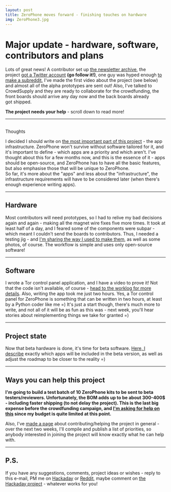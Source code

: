 ```yaml
---
layout: post
title: ZeroPhone moves forward - finishing touches on hardware
img: ZeroPhone3.jpg
---
```


# Major update - hardware, software, contributors and plans

Lots of great news! A contributor set up [the newsletter archive](http://zerophone.github.io/newsletter), the project [got a Twitter account](https://twitter.com/@ZeroPhoneOSHW) **(go follow it!)**, one guy was hyped enough [to make a subreddit](https://www.reddit.com/r/ZeroPhone/), I've made the first video about the project (see below) and almost all of the alpha prototypes are sent out! Also, I've talked to CrowdSupply and they are ready to collaborate for the crowdfunding, the front boards should arrive any day now and the back boards already got shipped.  

**The project needs your help** - scroll down to read more!  

---

##   
Thoughts

I decided I should write on [the most important part of this project](https://hackaday.io/project/19035/log/53042) - the app infrastructure. ZeroPhone won't survive without software tailored for it, and it's important to define - which apps are a priority and which aren't. I've thought about this for a few months now, and this is the essence of it - apps should be open-source, and ZeroPhone has to have all the basic features, but also emphasise those that will be unique to ZeroPhone.  
So far, it's more about the "apps" and less about the "infrastructure", the infrastructure requirements will have to be considered later (when there's enough experience writing apps).  

---

## Hardware

Most contributors will need prototypes, so I had to relive my bad decisions again and again - making all the magnet wire fixes five more times. It took at least half of a day, and I feared some of the components were subpar - which meant I couldn't send the boards to contributors. Thus, I needed a testing jig - and [I'm sharing the way I used to make them](https://hackaday.io/project/19035/log/53016), as well as some photos, of course. The workflow is simple and uses only open-source software!   

---

## Software

I wrote a Tor control panel application, and I have a video to prove it! Not that the code isn't available, of course - [head to the worklog for more details](https://hackaday.io/project/19035/log/53012). Also, writing the app took me just two hours. Yes, a Tor control panel for ZeroPhone is something that can be written in two hours, at least by a Python coder like me =) It's just a start though, there's much more to write, and not all of it will be as fun as this was - next week, you'll hear stories about reimplementing things we take for granted =)

---

## Project state

Now that beta hardware is done, it's time for beta software. [Here, I describe](https://hackaday.io/project/19035/log/52696) exactly which apps will be included in the beta version, as well as adjust the roadmap to be closer to the reality =) 

---

## Ways you can help this project

**I'm going to build a test batch of 10 ZeroPhone kits to be sent to beta testers/reviewers. Unfortunately, the BOM adds up to be about 300-400$ - including faster shipping (to not delay the project). This is the last big expense before the crowdfunding campaign, and [I'm asking for help on this](https://www.paypal.me/ZeroPhone) since my budget is quite limited at this point.**  

Also, I've [made a page](https://zerophone.github.io/newsletter/help/) about contributing/helping the project in general - over the next two weeks, I'll compile and publish a list of priorities, so anybody interested in joining the project will know exactly what he can help with.

---
## P.S.

If you have any suggestions, comments, project ideas or wishes - reply to this e-mail, PM me on [Hackaday](https://hackaday.io/CRImier) or [Reddit](https://www.reddit.com/user/CRImier), maybe comment on [the Hackaday project](https://hackaday.io/project/19035) - whatever works for you!
